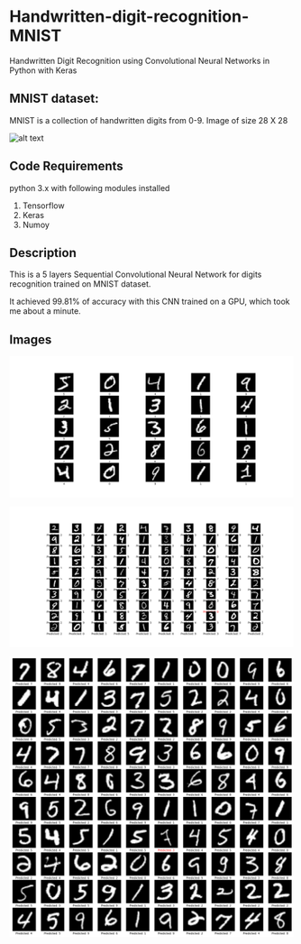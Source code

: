 # Handwritten-digit-recognition-MNIST
Handwritten Digit Recognition using Convolutional Neural Networks in Python with Keras

## MNIST dataset:

MNIST is a collection of handwritten digits from 0-9.
Image of size 28 X 28

![alt text](https://github.com/shubham99bisht/Handwritten-digit-recognition-MNIST/blob/master/src/mnist-sample.png "MNIST")

## Code Requirements
python 3.x with following modules installed

1. Tensorflow
2. Keras
3. Numoy

## Description
This is a 5 layers Sequential Convolutional Neural Network for digits recognition trained on MNIST dataset. 

It achieved 99.81% of accuracy with this CNN trained on a GPU, which took me about a minute. 

## Images

![alt text](https://github.com/lakshaygoyal425/301DaysOfCode/blob/main/MNIST-Digit-Classification/Images/Figure_1.png)

![alt text](https://github.com/lakshaygoyal425/301DaysOfCode/blob/main/MNIST-Digit-Classification/Images/Figure_2.png)

![alt text](https://github.com/lakshaygoyal425/301DaysOfCode/blob/main/MNIST-Digit-Classification/Images/download.png)
